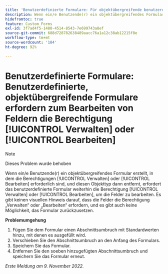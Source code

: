 ```yaml
---
title: 'Benutzerdefinierte Formulare: Für objektübergreifende benutzerdefinierte Formulare ist der Zugriff zum Bearbeiten von Feldern durch Verwalten oder Bearbeiten erforderlich'
description: Wenn ein/e Benutzende(r) ein objektübergreifendes Formular erstellt, in dem die Berechtigungen „Verwalten“ oder „Bearbeiten“ erforderlich sind, und diesen Objekttyp dann entfernt, erfordert das benutzerdefinierte Formular weiterhin die Berechtigung „Verwalten“ oder „Bearbeiten“, um die Felder zu bearbeiten. Es gibt keinen visuellen Hinweis darauf, dass die Felder die Berechtigung „Verwalten“ oder „Bearbeiten“ erfordern, und es gibt auch keine Möglichkeit, das Formular zurückzusetzen.
hidefromtoc: true
feature: Custom Forms
exl-id: 3f7ad4f5-1480-4514-8543-7e699743a8ef
source-git-commit: 688d728782638489aacc76a1a12c38ab12215f8e
workflow-type: tm+mt
source-wordcount: '184'
ht-degree: 92%

---
```


# Benutzerdefinierte Formulare: Benutzerdefinierte, objektübergreifende Formulare erfordern zum Bearbeiten von Feldern die Berechtigung [!UICONTROL Verwalten] oder [!UICONTROL Bearbeiten]

<!--Won't fix, live for workaround-->

>[!NOTE]
>
>Dieses Problem wurde behoben

Wenn ein/e Benutzende(r) ein objektübergreifendes Formular erstellt, in dem die Berechtigungen [!UICONTROL Verwalten] oder [!UICONTROL Bearbeiten] erforderlich sind, und diesen Objekttyp dann entfernt, erfordert das benutzerdefinierte Formular weiterhin die Berechtigung [!UICONTROL Verwalten] oder [!UICONTROL Bearbeiten], um die Felder zu bearbeiten. Es gibt keinen visuellen Hinweis darauf, dass die Felder die Berechtigung „Verwalten“ oder „Bearbeiten“ erfordern, und es gibt auch keine Möglichkeit, das Formular zurückzusetzen.

**Problemumgehung**

1. Fügen Sie dem Formular einen Abschnittsumbruch mit Standardwerten hinzu, mit denen es ausgefüllt wird.
2. Verschieben Sie den Abschnittsumbruch an den Anfang des Formulars.
3. Speichern Sie das Formular.
4. Entfernen Sie den soeben hinzugefügten Abschnittsumbruch und speichern Sie das Formular erneut.

_Erste Meldung am 9. November 2022._
